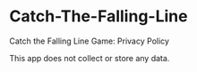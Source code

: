 # Catch-The-Falling-Line
Catch the Falling Line Game: Privacy Policy

This app does not collect or store any data. 
